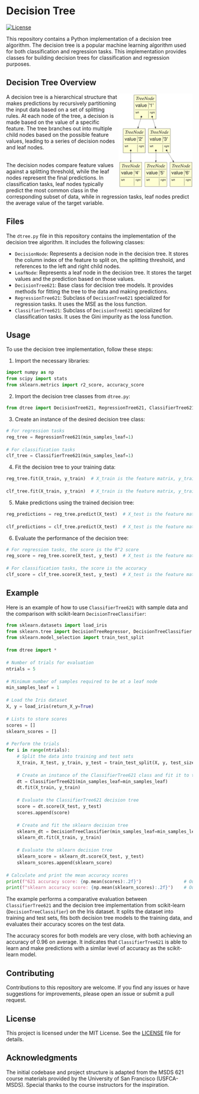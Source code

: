 # Decision Tree
[![License](https://img.shields.io/badge/license-MIT-blue.svg)](https://opensource.org/licenses/MIT)

This repository contains a Python implementation of a decision tree algorithm. The decision tree is a popular machine learning algorithm used for both classification and regression tasks. This implementation provides classes for building decision trees for classification and regression purposes.

## Decision Tree Overview
<img align="right" width=200px src="binary_tree.png" />
A decision tree is a hierarchical structure that makes predictions by recursively partitioning the input data based on a set of splitting rules. At each node of the tree, a decision is made based on the value of a specific feature. The tree branches out into multiple child nodes based on the possible feature values, leading to a series of decision nodes and leaf nodes.<br><br>

The decision nodes compare feature values against a splitting threshold, while the leaf nodes represent the final predictions. In classification tasks, leaf nodes typically predict the most common class in the corresponding subset of data, while in regression tasks, leaf nodes predict the average value of the target variable.

## Files

The `dtree.py` file in this repository contains the implementation of the decision tree algorithm. It includes the following classes:

- `DecisionNode`: Represents a decision node in the decision tree. It stores the column index of the feature to split on, the splitting threshold, and references to the left and right child nodes.
- `LeafNode`: Represents a leaf node in the decision tree. It stores the target values and the prediction based on those values.
- `DecisionTree621`: Base class for decision tree models. It provides methods for fitting the tree to the data and making predictions.
- `RegressionTree621`: Subclass of `DecisionTree621` specialized for regression tasks. It uses the MSE as the loss function.
- `ClassifierTree621`: Subclass of `DecisionTree621` specialized for classification tasks. It uses the Gini impurity as the loss function.

## Usage

To use the decision tree implementation, follow these steps:

1. Import the necessary libraries:

```python
import numpy as np
from scipy import stats
from sklearn.metrics import r2_score, accuracy_score
```

2. Import the decision tree classes from `dtree.py`:

```python
from dtree import DecisionTree621, RegressionTree621, ClassifierTree621
```

3. Create an instance of the desired decision tree class:

```python
# For regression tasks
reg_tree = RegressionTree621(min_samples_leaf=1)

# For classification tasks
clf_tree = ClassifierTree621(min_samples_leaf=1)
```

4. Fit the decision tree to your training data:

```python
reg_tree.fit(X_train, y_train)  # X_train is the feature matrix, y_train is the target values

clf_tree.fit(X_train, y_train)  # X_train is the feature matrix, y_train is the class labels
```

5. Make predictions using the trained decision tree:

```python
reg_predictions = reg_tree.predict(X_test)  # X_test is the feature matrix for test data

clf_predictions = clf_tree.predict(X_test)  # X_test is the feature matrix for test data
```

6. Evaluate the performance of the decision tree:

```python
# For regression tasks, the score is the R^2 score
reg_score = reg_tree.score(X_test, y_test)  # X_test is the feature matrix, y_test is the true target values

# For classification tasks, the score is the accuracy
clf_score = clf_tree.score(X_test, y_test)  # X_test is the feature matrix, y_test is the true class labels
```

## Example
Here is an example of how to use `ClassifierTree621` with sample data and the comparison with scikit-learn `DecisionTreeClassifier`:

```python
from sklearn.datasets import load_iris
from sklearn.tree import DecisionTreeRegressor, DecisionTreeClassifier
from sklearn.model_selection import train_test_split

from dtree import *

# Number of trials for evaluation
ntrials = 5

# Minimum number of samples required to be at a leaf node
min_samples_leaf = 1

# Load the Iris dataset
X, y = load_iris(return_X_y=True)

# Lists to store scores
scores = []
sklearn_scores = []

# Perform the trials
for i in range(ntrials):
    # Split the data into training and test sets
    X_train, X_test, y_train, y_test = train_test_split(X, y, test_size=0.20)

    # Create an instance of the ClassifierTree621 class and fit it to training data
    dt = ClassifierTree621(min_samples_leaf=min_samples_leaf)
    dt.fit(X_train, y_train)
        
    # Evaluate the ClassifierTree621 decision tree
    score = dt.score(X_test, y_test)
    scores.append(score)

    # Create and fit the sklearn decision tree
    sklearn_dt = DecisionTreeClassifier(min_samples_leaf=min_samples_leaf, max_features=1.0)
    sklearn_dt.fit(X_train, y_train)
    
    # Evaluate the sklearn decision tree
    sklearn_score = sklearn_dt.score(X_test, y_test)
    sklearn_scores.append(sklearn_score)

# Calculate and print the mean accuracy scores
print(f"621 accuracy score: {np.mean(scores):.2f}")                # Output: "621 accuracy score: 0.96"
print(f"sklearn accuracy score: {np.mean(sklearn_scores):.2f}")    # Output: "sklearn accuracy score: 0.96"
```

The example performs a comparative evaluation between `ClassifierTree621` and the decision tree implementation from scikit-learn (`DecisionTreeClassifier`) on the Iris dataset. It splits the dataset into training and test sets, fits both decision tree models to the training data, and evaluates their accuracy scores on the test data. 

The accuracy scores for both models are very close, with both achieving an accuracy of 0.96 on average. It indicates that `ClassifierTree621` is able to learn and make predictions with a similar level of accuracy as the scikit-learn model.

## Contributing

Contributions to this repository are welcome. If you find any issues or have suggestions for improvements, please open an issue or submit a pull request.

## License

This project is licensed under the MIT License. See the [LICENSE](LICENSE) file for details.

## Acknowledgments

The initial codebase and project structure is adapted from the MSDS 621 course materials provided by the University of San Francisco (USFCA-MSDS). Special thanks to the course instructors for the inspiration.
